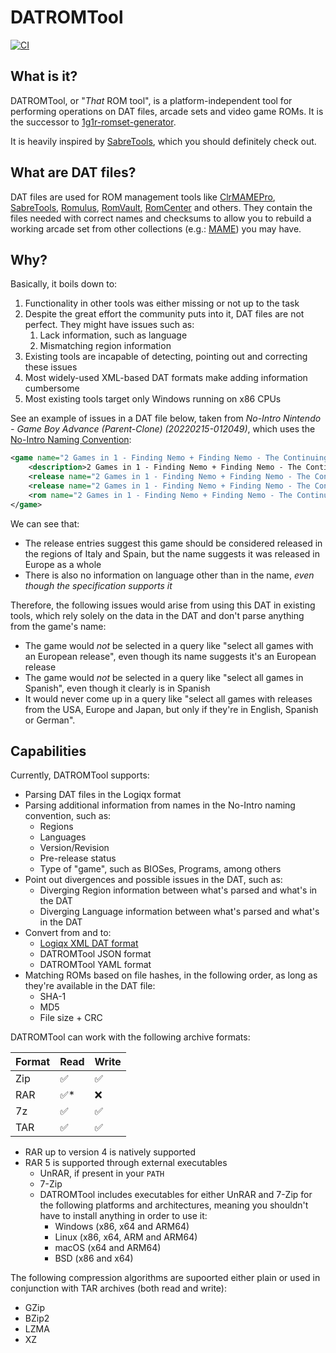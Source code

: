 # DATROMTool

[![CI](https://github.com/andrebrait/DATROMTool/actions/workflows/maven.yaml/badge.svg?branch=master)](https://github.com/andrebrait/DATROMTool/actions/workflows/maven.yaml)

## What is it?

DATROMTool, or "_That_ ROM tool", is a platform-independent tool for performing operations on DAT files, arcade sets and video game ROMs.
It is the successor to [1g1r-romset-generator](https://github.com/andrebrait/1g1r-romset-generator).

It is heavily inspired by [SabreTools](https://github.com/SabreTools/SabreTools), which you should definitely check out.

## What are DAT files?

DAT files are used for ROM management tools like 
[ClrMAMEPro](https://mamedev.emulab.it/clrmamepro/), 
[SabreTools](https://github.com/SabreTools/SabreTools), 
[Romulus](https://romulus.cc/), 
[RomVault](http://www.romvault.com), 
[RomCenter](https://www.romcenter.com) and others.
They contain the files needed with correct names and checksums to allow you to rebuild a working arcade set from other collections (e.g.: [MAME](https://www.mamedev.org/)) you may have.  

## Why?

Basically, it boils down to:

1. Functionality in other tools was either missing or not up to the task
2. Despite the great effort the community puts into it, DAT files are not perfect. They might have issues such as:
    1. Lack information, such as language
    2. Mismatching region information
3. Existing tools are incapable of detecting, pointing out and correcting these issues
4. Most widely-used XML-based DAT formats make adding information cumbersome
5. Most existing tools target only Windows running on x86 CPUs

See an example of issues in a DAT file below, taken from _No-Intro Nintendo - Game Boy Advance (Parent-Clone) (20220215-012049)_, which uses the [No-Intro Naming Convention](https://wiki.no-intro.org/index.php?title=Naming_Convention):

```xml
<game name="2 Games in 1 - Finding Nemo + Finding Nemo - The Continuing Adventures (Europe) (Es,It+En,Es,It,Sv,Da)" cloneof="2 Games in 1 - Finding Nemo + Finding Nemo - The Continuing Adventures (Europe) (En+En,Es,It,Sv,Da)">
    <description>2 Games in 1 - Finding Nemo + Finding Nemo - The Continuing Adventures (Europe) (Es,It+En,Es,It,Sv,Da)</description>
    <release name="2 Games in 1 - Finding Nemo + Finding Nemo - The Continuing Adventures (Europe) (Es,It+En,Es,It,Sv,Da)" region="ITA"/>
    <release name="2 Games in 1 - Finding Nemo + Finding Nemo - The Continuing Adventures (Europe) (Es,It+En,Es,It,Sv,Da)" region="SPA"/>
    <rom name="2 Games in 1 - Finding Nemo + Finding Nemo - The Continuing Adventures (Europe) (Es,It+En,Es,It,Sv,Da).gba" size="16777216" crc="73444273" md5="2cede728164ea50342d41a554ef36a02" sha1="a7b8aa7f3cd86b664f314650206d9043806e9b22"/>
</game>
```

We can see that:

- The release entries suggest this game should be considered released in the regions of Italy and Spain, but the name suggests it was released in Europe as a whole
- There is also no information on language other than in the name, *even though the specification supports it*

Therefore, the following issues would arise from using this DAT in existing tools, which rely solely on the data in the DAT and don't parse anything from the game's name:

- The game would _not_ be selected in a query like "select all games with an European release", even though its name suggests it's an European release
- The game would _not_ be selected in a query like "select all games in Spanish", even though it clearly is in Spanish 
- It would never come up in a query like "select all games with releases from the USA, Europe and Japan, but only if they're in English, Spanish or German".

## Capabilities

Currently, DATROMTool supports:

- Parsing DAT files in the Logiqx format
- Parsing additional information from names in the No-Intro naming convention, such as:
    - Regions
    - Languages
    - Version/Revision
    - Pre-release status
    - Type of "game", such as BIOSes, Programs, among others
- Point out divergences and possible issues in the DAT, such as:
    - Diverging Region information between what's parsed and what's in the DAT
    - Diverging Language information between what's parsed and what's in the DAT
- Convert from and to:
    - [Logiqx XML DAT format](https://github.com/SabreTools/SabreTools/wiki/DatFile-Formats#logiqx-xml-format)
    - DATROMTool JSON format
    - DATROMTool YAML format
 - Matching ROMs based on file hashes, in the following order, as long as they're available in the DAT file:
    - SHA-1
    - MD5
    - File size + CRC

DATROMTool can work with the following archive formats:

| Format | Read | Write |
|--------|------|-------|
| Zip    | ✅    | ✅     |
| RAR    | ✅*   | ❌     |
| 7z     | ✅    | ✅     |
| TAR    | ✅    | ✅     |

- RAR up to version 4 is natively supported
- RAR 5 is supported through external executables
    - UnRAR, if present in your `PATH`
    - 7-Zip
    - DATROMTool includes executables for either UnRAR and 7-Zip for the following platforms and architectures, meaning you shouldn't have to install anything in order to use it:
        - Windows (x86, x64 and ARM64)
        - Linux (x86, x64, ARM and ARM64)
        - macOS (x64 and ARM64)
        - BSD (x86 and x64)

The following compression algorithms are supoorted either plain or used in conjunction with TAR archives (both read and write):

- GZip
- BZip2
- LZMA
- XZ
